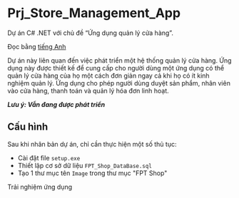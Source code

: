 # Prj_Store_Management_App

Dự án C# .NET với chủ đề “Ứng dụng quản lý cửa hàng”.

Đọc bằng [tiếng Anh](README.md)

Dự án này liên quan đến việc phát triển một hệ thống quản lý cửa hàng. Ứng dụng này được thiết kế để cung cấp cho người dùng một ứng dụng có thể quản lý cửa hàng của họ một cách đơn giản ngay cả khi họ có ít kinh nghiệm quản lý. Ứng dụng cho phép người dùng duyệt sản phẩm, nhân viên vào cửa hàng, thanh toán và quản lý hóa đơn linh hoạt.

**_Lưu ý: Vẫn đang được phát triển_**

## Cấu hình

Sau khi nhân bản dự án, chỉ cần thực hiện một số thủ tục:


* Cài đặt file `setup.exe`
* Thiết lập cơ sở dữ liệu `FPT_Shop_DataBase.sql`
* Tạo 1 thư mục tên `Image` trong thư mục "FPT Shop"


Trải nghiệm ứng dụng
